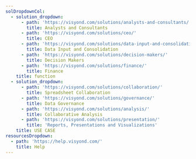 ```yaml
---
solDropdownCol:
  - solution_dropdown:
      - path: 'https://visyond.com/solutions/analysts-and-consultants/'
        title: Analysts and Consultants
      - path: 'https://visyond.com/solutions/ceo/'
        title: CEO
      - path: 'https://visyond.com/solutions/data-input-and-consolidation/'
        title: Data Input and Consolidation
      - path: 'https://visyond.com/solutions/decision-makers/'
        title: Decision Makers
      - path: 'https://visyond.com/solutions/finance/'
        title: Finance
    title: function
  - solution_dropdown:
      - path: 'https://visyond.com/solutions/collaboration/'
        title: Spreadsheet Collaboration
      - path: 'https://visyond.com/solutions/governance/'
        title: Data Governance
      - path: 'https://visyond.com/solutions/analysis/'
        title: Collaborative Analysis
      - path: 'https://visyond.com/solutions/presentation/'
        title: 'Reports, Presentations and Visualizations'
    title: USE CASE
resourcesDropdown:
  - path: 'https://help.visyond.com/'
    title: Help
---
```


